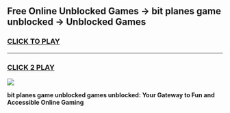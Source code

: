 
## Free Online Unblocked Games → bit planes game unblocked → Unblocked Games
<h3>
<a href="https://premium.freeplayer.one?title=bit_planes_game_unblocked&ref=21F">CLICK TO PLAY</a></h3>
<hr>

<h3>
<a href="https://premium.freeplayer.one?title=bit_planes_game_unblocked&ref=21F">CLICK 2 PLAY</a>
  
</h3>

<a href="https://premium.freeplayer.one?title=bit_planes_game_unblocked&ref=21F/"><img src="https://clearcache.store/games.png"></a>


**bit planes game unblocked games unblocked: Your Gateway to Fun and Accessible Online Gaming**
